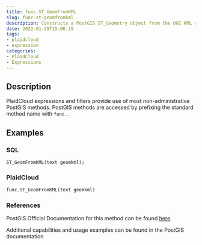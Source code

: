 ```yaml
---
title: func.ST_GeomFromKML
slug: func-st-geomfromkml
description: Constructs a PostGIS ST_Geometry object from the OGC KML representation
date: 2022-01-29T15:06:19
tags:
- plaidcloud
- expression
categories:
- PlaidCloud
- Expressions
---
```



## Description


PlaidCloud expressions and filters provide use of most non-administrative PostGIS methods. PostGIS methods are accessed by prefixing the standard method name with `func.`.



## Examples


### SQL



```
ST_GeomFromKML(text geomkml);
```


### PlaidCloud



```python
func.ST_GeomFromKML(text geomkml)
```


### References


PostGIS Official Documentation for this method can be found [here](https://postgis.net/docs/manual-3.1/ST_GeomFromKML.html).



Additional capabilities and usage examples can be found in the PostGIS documentation

